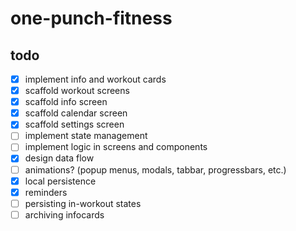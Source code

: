 # one-punch-fitness

## todo

* [x] implement info and workout cards
* [x] scaffold workout screens
* [x] scaffold info screen
* [x] scaffold calendar screen
* [x] scaffold settings screen
* [ ] implement state management
* [ ] implement logic in screens and components
* [x] design data flow
* [ ] animations? (popup menus, modals, tabbar, progressbars, etc.)
* [x] local persistence
* [x] reminders
* [ ] persisting in-workout states
* [ ] archiving infocards
